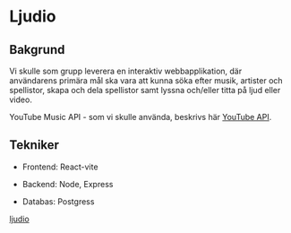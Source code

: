 # Ljudio


## Bakgrund

Vi skulle som grupp leverera en interaktiv webbapplikation, där användarens primära mål ska vara att kunna söka efter musik, artister och spellistor,
skapa och dela spellistor samt lyssna och/eller titta på ljud eller video.

YouTube Music API - som vi skulle använda, beskrivs här [YouTube API](https://yt-music-api.herokuapp.com/).

## Tekniker

- Frontend: React-vite
- Backend: Node, Express

- Databas: Postgress

[ljudio](https://user-images.githubusercontent.com/78469582/154795178-ce05a7a0-3383-44ca-a436-fb0792a803bd.png)
